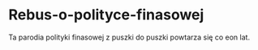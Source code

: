 # Rebus-o-polityce-finasowej
Ta parodia polityki finasowej z puszki do puszki powtarza się co eon lat.
